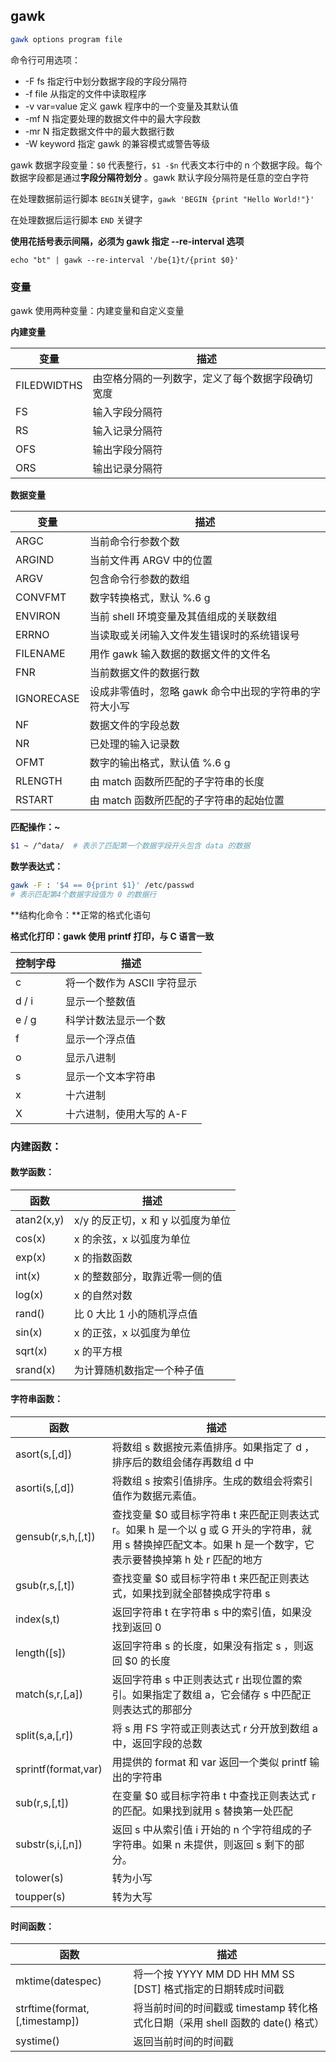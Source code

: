 ## gawk
```bash
gawk options program file
```
命令行可用选项：
- -F fs 指定行中划分数据字段的字段分隔符
- -f file 从指定的文件中读取程序
- -v var=value 定义 gawk 程序中的一个变量及其默认值
- -mf N 指定要处理的数据文件中的最大字段数
- -mr N 指定数据文件中的最大数据行数
- -W keyword 指定 gawk 的兼容模式或警告等级

gawk 数据字段变量：`$0` 代表整行，`$1 -$n` 代表文本行中的 n 个数据字段。每个数据字段都是通过**字段分隔符划分** 。gawk 默认字段分隔符是任意的空白字符

在处理数据前运行脚本 `BEGIN`关键字，`gawk 'BEGIN {print "Hello World!"}'` 

在处理数据后运行脚本 `END` 关键字

**使用花括号表示间隔，必须为 gawk 指定 --re-interval 选项**

`echo "bt" | gawk --re-interval '/be{1}t/{print $0}'` 

### 变量

gawk 使用两种变量：内建变量和自定义变量

**内建变量**

| 变量        | 描述                                             |
| ----------- | ------------------------------------------------ |
| FILEDWIDTHS | 由空格分隔的一列数字，定义了每个数据字段确切宽度 |
| FS          | 输入字段分隔符                                   |
| RS          | 输入记录分隔符                                   |
| OFS         | 输出字段分隔符                                   |
| ORS         | 输出记录分隔符                                   |

**数据变量**

| 变量       | 描述                                                   |
| ---------- | ------------------------------------------------------ |
| ARGC       | 当前命令行参数个数                                     |
| ARGIND     | 当前文件再 ARGV 中的位置                               |
| ARGV       | 包含命令行参数的数组                                   |
| CONVFMT    | 数字转换格式，默认 %.6 g                               |
| ENVIRON    | 当前 shell 环境变量及其值组成的关联数组                |
| ERRNO      | 当读取或关闭输入文件发生错误时的系统错误号             |
| FILENAME   | 用作 gawk 输入数据的数据文件的文件名                   |
| FNR        | 当前数据文件的数据行数                                 |
| IGNORECASE | 设成非零值时，忽略 gawk 命令中出现的字符串的字符大小写 |
| NF         | 数据文件的字段总数                                     |
| NR         | 已处理的输入记录数                                     |
| OFMT       | 数字的输出格式，默认值 %.6 g                           |
| RLENGTH    | 由 match 函数所匹配的子字符串的长度                    |
| RSTART     | 由 match 函数所匹配的子字符串的起始位置                |

**匹配操作：~**

```bash
$1 ~ /^data/  # 表示了匹配第一个数据字段开头包含 data 的数据
```

**数学表达式：**

```bash
gawk -F : '$4 == 0{print $1}' /etc/passwd 
# 表示匹配第4个数据字段值为 0 的数据行
```

**结构化命令：**正常的格式化语句

**格式化打印：gawk 使用 printf 打印，与 C 语言一致**

| 控制字母 | 描述                        |
| -------- | --------------------------- |
| c        | 将一个数作为 ASCII 字符显示 |
| d / i    | 显示一个整数值              |
| e / g    | 科学计数法显示一个数        |
| f        | 显示一个浮点值              |
| o        | 显示八进制                  |
| s        | 显示一个文本字符串          |
| x        | 十六进制                    |
| X        | 十六进制，使用大写的 A-F    |

### 内建函数：

#### 数学函数：

| 函数       | 描述                              |
| ---------- | --------------------------------- |
| atan2(x,y) | x/y 的反正切，x 和 y 以弧度为单位 |
| cos(x)     | x 的余弦，x 以弧度为单位          |
| exp(x)     | x 的指数函数                      |
| int(x)     | x 的整数部分，取靠近零一侧的值    |
| log(x)     | x 的自然对数                      |
| rand()     | 比 0 大比 1 小的随机浮点值        |
| sin(x)     | x 的正弦，x 以弧度为单位          |
| sqrt(x)    | x 的平方根                        |
| srand(x)   | 为计算随机数指定一个种子值        |

#### 字符串函数：

| 函数                | 描述                                                         |
| ------------------- | ------------------------------------------------------------ |
| asort(s,[,d])       | 将数组 s 数据按元素值排序。如果指定了 d ，排序后的数组会储存再数组 d 中 |
| asorti(s,[,d])      | 将数组 s 按索引值排序。生成的数组会将索引值作为数据元素值。  |
| gensub(r,s,h,[,t])  | 查找变量 $0 或目标字符串 t 来匹配正则表达式 r。如果 h 是一个以 g 或 G 开头的字符串，就用 s 替换掉匹配文本。如果 h 是一个数字，它表示要替换掉第 h 处 r 匹配的地方 |
| gsub(r,s,[,t])      | 查找变量 $0 或目标字符串 t 来匹配正则表达式，如果找到就全部替换成字符串 s |
| index(s,t)          | 返回字符串 t 在字符串 s 中的索引值，如果没找到返回 0         |
| length([s])         | 返回字符串 s 的长度，如果没有指定 s ，则返回 $0 的长度       |
| match(s,r,[,a])     | 返回字符串 s 中正则表达式 r 出现位置的索引。如果指定了数组 a，它会储存 s 中匹配正则表达式的那部分 |
| split(s,a,[,r])     | 将 s 用 FS 字符或正则表达式 r 分开放到数组 a 中，返回字段的总数 |
| sprintf(format,var) | 用提供的 format 和 var 返回一个类似 printf 输出的字符串      |
| sub(r,s,[,t])       | 在变量 $0 或目标字符串 t 中查找正则表达式 r 的匹配。如果找到就用 s 替换第一处匹配 |
| substr(s,i,[,n])    | 返回 s 中从索引值 i 开始的 n 个字符组成的子字符串。如果 n 未提供，则返回 s 剩下的部分。 |
| tolower(s)          | 转为小写                                                     |
| toupper(s)          | 转为大写                                                     |

#### 时间函数：

| 函数                          | 描述                                                         |
| ----------------------------- | ------------------------------------------------------------ |
| mktime(datespec)              | 将一个按 YYYY MM DD HH MM SS [DST] 格式指定的日期转成时间戳  |
| strftime(format,[,timestamp]) | 将当前时间的时间戳或 timestamp 转化格式化日期（采用 shell 函数的 date() 格式） |
| systime()                     | 返回当前时间的时间戳                                         |

